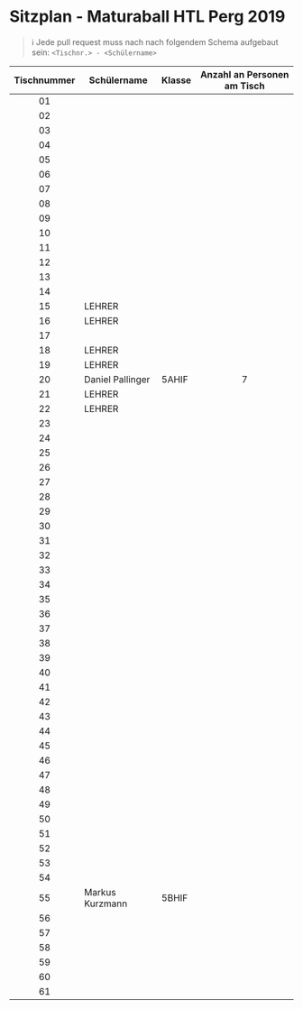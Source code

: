 # Sitzplan - Maturaball HTL Perg 2019

>:information_source: Jede pull request muss nach nach folgendem Schema aufgebaut sein: `<Tischnr.> - <Schülername>`

|  Tischnummer |  Schülername          | Klasse | Anzahl an Personen am Tisch |
|:------------:| --------------------- | ------ |:---------------------------:|
|      01      |                       |        |                             |
|      02      |                       |        |                             |
|      03      |                       |        |                             |
|      04      |                       |        |                             |
|      05      |                       |        |                             |
|      06      |                       |        |                             |
|      07      |                       |        |                             |
|      08      |                       |        |                             |
|      09      |                       |        |                             |
|      10      |                       |        |                             |
|      11      |                       |        |                             |
|      12      |                       |        |                             |
|      13      |                       |        |                             |
|      14      |                       |        |                             |
|      15      | LEHRER                |        |                             |
|      16      | LEHRER                |        |                             |
|      17      |                       |        |                             |
|      18      | LEHRER                |        |                             |
|      19      | LEHRER                |        |                             |
|      20      | Daniel Pallinger      | 5AHIF  | 7                           |
|      21      | LEHRER                |        |                             |
|      22      | LEHRER                |        |                             |
|      23      |                       |        |                             |
|      24      |                       |        |                             |
|      25      |                       |        |                             |
|      26      |                       |        |                             |
|      27      |                       |        |                             |
|      28      |                       |        |                             |
|      29      |                       |        |                             |
|      30      |                       |        |                             |
|      31      |                       |        |                             |
|      32      |                       |        |                             |
|      33      |                       |        |                             |
|      34      |                       |        |                             |
|      35      |                       |        |                             |
|      36      |                       |        |                             |
|      37      |                       |        |                             |
|      38      |                       |        |                             |
|      39      |                       |        |                             |
|      40      |                       |        |                             |
|      41      |                       |        |                             |
|      42      |                       |        |                             |
|      43      |                       |        |                             |
|      44      |                       |        |                             |
|      45      |                       |        |                             |
|      46      |                       |        |                             |
|      47      |                       |        |                             |
|      48      |                       |        |                             |
|      49      |                       |        |                             |
|      50      |                       |        |                             |
|      51      |                       |        |                             |
|      52      |                       |        |                             |
|      53      |                       |        |                             |
|      54      |                       |        |                             |
|      55      | Markus Kurzmann       | 5BHIF  |                             |
|      56      |                       |        |                             |
|      57      |                       |        |                             |
|      58      |                       |        |                             |
|      59      |                       |        |                             |
|      60      |                       |        |                             |
|      61      |                       |        |                             |
         

